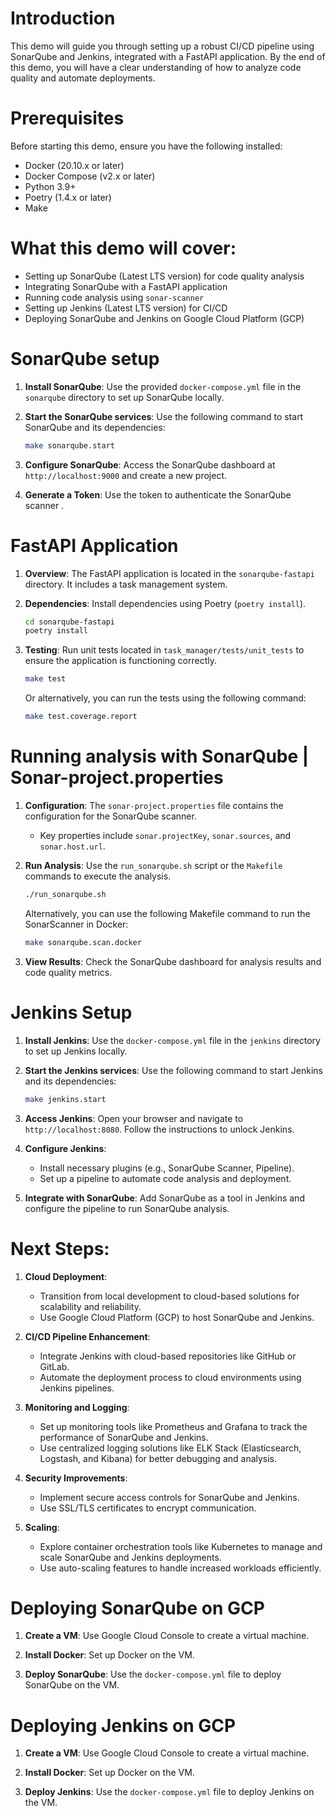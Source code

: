 # Introduction

This demo will guide you through setting up a robust CI/CD pipeline using SonarQube and Jenkins, integrated with a FastAPI application. By the end of this demo, you will have a clear understanding of how to analyze code quality and automate deployments.

# Prerequisites

Before starting this demo, ensure you have the following installed:

- Docker (20.10.x or later)
- Docker Compose (v2.x or later)
- Python 3.9+
- Poetry (1.4.x or later)
- Make

# What this demo will cover:

- Setting up SonarQube (Latest LTS version) for code quality analysis
- Integrating SonarQube with a FastAPI application
- Running code analysis using `sonar-scanner`
- Setting up Jenkins (Latest LTS version) for CI/CD
- Deploying SonarQube and Jenkins on Google Cloud Platform (GCP)

# SonarQube setup

1. **Install SonarQube**: Use the provided `docker-compose.yml` file in the `sonarqube` directory to set up SonarQube locally.

2. **Start the SonarQube services**: Use the following command to start SonarQube and its dependencies:
   ```bash
   make sonarqube.start
   ```

3. **Configure SonarQube**: Access the SonarQube dashboard at `http://localhost:9000` and create a new project.

4. **Generate a Token**: Use the token to authenticate the SonarQube scanner .

# FastAPI Application

1. **Overview**: The FastAPI application is located in the `sonarqube-fastapi` directory. It includes a task management system.

2. **Dependencies**: Install dependencies using Poetry (`poetry install`).
    ```bash
    cd sonarqube-fastapi
    poetry install
    ```

3. **Testing**: Run unit tests located in `task_manager/tests/unit_tests` to ensure the application is functioning correctly.
    ```bash
    make test
    ```

    Or alternatively, you can run the tests using the following command:
    ```bash
    make test.coverage.report
    ```

# Running analysis with SonarQube | Sonar-project.properties

1. **Configuration**: The `sonar-project.properties` file contains the configuration for the SonarQube scanner.
   - Key properties include `sonar.projectKey`, `sonar.sources`, and `sonar.host.url`.

2. **Run Analysis**: Use the `run_sonarqube.sh` script or the `Makefile` commands to execute the analysis.
   ```bash
   ./run_sonarqube.sh
   ```

   Alternatively, you can use the following Makefile command to run the SonarScanner in Docker:
   ```bash
   make sonarqube.scan.docker
   ```

3. **View Results**: Check the SonarQube dashboard for analysis results and code quality metrics.

# Jenkins Setup

1. **Install Jenkins**: Use the `docker-compose.yml` file in the `jenkins` directory to set up Jenkins locally.

2. **Start the Jenkins services**: Use the following command to start Jenkins and its dependencies:
   ```bash
   make jenkins.start
   ```

3. **Access Jenkins**: Open your browser and navigate to `http://localhost:8080`. Follow the instructions to unlock Jenkins.

4. **Configure Jenkins**:
   - Install necessary plugins (e.g., SonarQube Scanner, Pipeline).
   - Set up a pipeline to automate code analysis and deployment.

5. **Integrate with SonarQube**: Add SonarQube as a tool in Jenkins and configure the pipeline to run SonarQube analysis.

# Next Steps:

1. **Cloud Deployment**:
   - Transition from local development to cloud-based solutions for scalability and reliability.
   - Use Google Cloud Platform (GCP) to host SonarQube and Jenkins.

2. **CI/CD Pipeline Enhancement**:
   - Integrate Jenkins with cloud-based repositories like GitHub or GitLab.
   - Automate the deployment process to cloud environments using Jenkins pipelines.

3. **Monitoring and Logging**:
   - Set up monitoring tools like Prometheus and Grafana to track the performance of SonarQube and Jenkins.
   - Use centralized logging solutions like ELK Stack (Elasticsearch, Logstash, and Kibana) for better debugging and analysis.

4. **Security Improvements**:
   - Implement secure access controls for SonarQube and Jenkins.
   - Use SSL/TLS certificates to encrypt communication.

5. **Scaling**:
   - Explore container orchestration tools like Kubernetes to manage and scale SonarQube and Jenkins deployments.
   - Use auto-scaling features to handle increased workloads efficiently.

# Deploying SonarQube on GCP

1. **Create a VM**: Use Google Cloud Console to create a virtual machine.

2. **Install Docker**: Set up Docker on the VM.

3. **Deploy SonarQube**: Use the `docker-compose.yml` file to deploy SonarQube on the VM.

# Deploying Jenkins on GCP

1. **Create a VM**: Use Google Cloud Console to create a virtual machine.

2. **Install Docker**: Set up Docker on the VM.

3. **Deploy Jenkins**: Use the `docker-compose.yml` file to deploy Jenkins on the VM.


